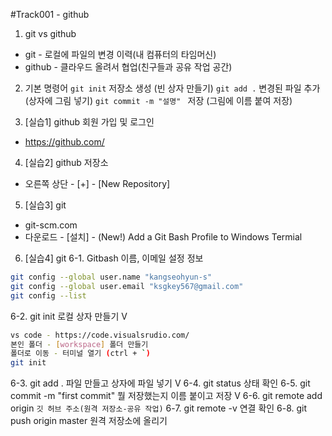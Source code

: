 #Track001 - github
1. git vs github
- git - 로컬에 파일의 변경 이력(내 컴퓨터의 타임머신)
- github - 클라우드 올려서 협업(친구들과 공유 작업 공간)

2. 기본 명령어
`git init` 저장소 생성 (빈 상자 만들기)
`git add .` 변경된 파일 추가 (상자에 그림 넣기)
`git commit -m "설명" ` 저장 (그림에 이름 붙여 저장)

3. [실습1] github 회원 가입 및 로그인
- https://github.com/

4. [실습2] github 저장소
- 오른쪽 상단 - [+] - [New Repository]

5. [실습3] git
- git-scm.com
- 다운로드 - [설치] - (New!) Add a Git Bash Profile to Windows Termial

6. [실습4] git
6-1. Gitbash 이름, 이메일 설정 정보
```bash
git config --global user.name "kangseohyun-s"
git config --global user.email "ksgkey567@gmail.com"
git config --list
```
6-2. git init 로컬 상자 만들기 V
```bash
vs code - https://code.visualsrudio.com/
본인 폴더 - [workspace] 폴더 만들기
폴더로 이동 - 터미널 열기 (ctrl + `)
git init
```
6-3. git add . 파일 만들고 상자에 파일 넣기 V
6-4. git status 상태 확인
6-5. git commit -m "first commit" 뭘 저장했는지 이름 붙이고 저장 V
6-6. git remote add origin `깃 허브 주소(원격 저장소-공유 작업)`
6-7. git remote -v 연결 확인
6-8. git push origin master 원격 저장소에 올리기